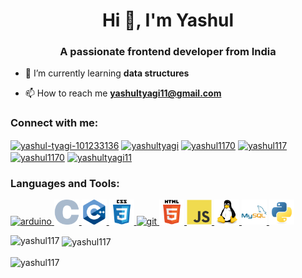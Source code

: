 <h1 align="center">Hi 👋, I'm Yashul</h1>
<h3 align="center">A passionate frontend developer from India</h3>

- 🌱 I’m currently learning **data structures**

- 📫 How to reach me **yashultyagi11@gmail.com**

<h3 align="left">Connect with me:</h3>
<p align="left">
<a href="https://linkedin.com/in/yashul-tyagi-101233136" target="blank"><img align="center" src="https://cdn.jsdelivr.net/npm/simple-icons@3.0.1/icons/linkedin.svg" alt="yashul-tyagi-101233136" height="30" width="40" /></a>
<a href="https://instagram.com/yashultyagi" target="blank"><img align="center" src="https://cdn.jsdelivr.net/npm/simple-icons@3.0.1/icons/instagram.svg" alt="yashultyagi" height="30" width="40" /></a>
<a href="https://www.codechef.com/users/yashul1170" target="blank"><img align="center" src="https://cdn.jsdelivr.net/npm/simple-icons@3.1.0/icons/codechef.svg" alt="yashul1170" height="30" width="40" /></a>
<a href="https://www.hackerrank.com/yashul117" target="blank"><img align="center" src="https://cdn.jsdelivr.net/npm/simple-icons@3.0.1/icons/hackerrank.svg" alt="yashul117" height="30" width="40" /></a>
<a href="https://codeforces.com/profile/yashul1170" target="blank"><img align="center" src="https://cdn.jsdelivr.net/npm/simple-icons@3.0.1/icons/codeforces.svg" alt="yashul1170" height="30" width="40" /></a>
<a href="https://auth.geeksforgeeks.org/user/yashultyagi11" target="blank"><img align="center" src="https://cdn.jsdelivr.net/npm/simple-icons@3.0.1/icons/geeksforgeeks.svg" alt="yashultyagi11" height="30" width="40" /></a>
</p>

<h3 align="left">Languages and Tools:</h3>
<p align="left"> <a href="https://www.arduino.cc/" target="_blank"> <img src="https://cdn.worldvectorlogo.com/logos/arduino-1.svg" alt="arduino" width="40" height="40"/> </a> <a href="https://www.cprogramming.com/" target="_blank"> <img src="https://raw.githubusercontent.com/devicons/devicon/master/icons/c/c-original.svg" alt="c" width="40" height="40"/> </a> <a href="https://www.w3schools.com/cpp/" target="_blank"> <img src="https://raw.githubusercontent.com/devicons/devicon/master/icons/cplusplus/cplusplus-original.svg" alt="cplusplus" width="40" height="40"/> </a> <a href="https://www.w3schools.com/css/" target="_blank"> <img src="https://raw.githubusercontent.com/devicons/devicon/master/icons/css3/css3-original-wordmark.svg" alt="css3" width="40" height="40"/> </a> <a href="https://git-scm.com/" target="_blank"> <img src="https://www.vectorlogo.zone/logos/git-scm/git-scm-icon.svg" alt="git" width="40" height="40"/> </a> <a href="https://www.w3.org/html/" target="_blank"> <img src="https://raw.githubusercontent.com/devicons/devicon/master/icons/html5/html5-original-wordmark.svg" alt="html5" width="40" height="40"/> </a> <a href="https://developer.mozilla.org/en-US/docs/Web/JavaScript" target="_blank"> <img src="https://raw.githubusercontent.com/devicons/devicon/master/icons/javascript/javascript-original.svg" alt="javascript" width="40" height="40"/> </a> <a href="https://www.linux.org/" target="_blank"> <img src="https://raw.githubusercontent.com/devicons/devicon/master/icons/linux/linux-original.svg" alt="linux" width="40" height="40"/> </a> <a href="https://www.mysql.com/" target="_blank"> <img src="https://raw.githubusercontent.com/devicons/devicon/master/icons/mysql/mysql-original-wordmark.svg" alt="mysql" width="40" height="40"/> </a> <a href="https://www.python.org" target="_blank"> <img src="https://raw.githubusercontent.com/devicons/devicon/master/icons/python/python-original.svg" alt="python" width="40" height="40"/> </a> </p>

<p><img align="left" src="https://github-readme-stats.vercel.app/api/top-langs?username=yashul117&show_icons=true&locale=en&layout=compact" alt="yashul117" /></p>

<p>&nbsp;<img align="center" src="https://github-readme-stats.vercel.app/api?username=yashul117&show_icons=true&locale=en" alt="yashul117" /></p>

<p><img align="center" src="https://github-readme-streak-stats.herokuapp.com/?user=yashul117&" alt="yashul117" /></p>
